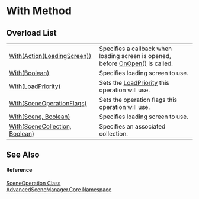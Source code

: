 # With Method


## Overload List
<table>
<tr>
<td><a href="M_AdvancedSceneManager_Core_SceneOperation_With_4">With(Action(LoadingScreen))</a></td>
<td>Specifies a callback when loading screen is opened, before <a href="M_AdvancedSceneManager_Loading_LoadingScreen_OnOpen">OnOpen()</a> is called.</td></tr>
<tr>
<td><a href="M_AdvancedSceneManager_Core_SceneOperation_With_5">With(Boolean)</a></td>
<td>Specifies loading screen to use.</td></tr>
<tr>
<td><a href="M_AdvancedSceneManager_Core_SceneOperation_With_1">With(LoadPriority)</a></td>
<td>Sets the <a href="T_AdvancedSceneManager_Models_Enums_LoadPriority">LoadPriority</a> this operation will use.</td></tr>
<tr>
<td><a href="M_AdvancedSceneManager_Core_SceneOperation_With">With(SceneOperationFlags)</a></td>
<td>Sets the operation flags this operation will use.</td></tr>
<tr>
<td><a href="M_AdvancedSceneManager_Core_SceneOperation_With_2">With(Scene, Boolean)</a></td>
<td>Specifies loading screen to use.</td></tr>
<tr>
<td><a href="M_AdvancedSceneManager_Core_SceneOperation_With_3">With(SceneCollection, Boolean)</a></td>
<td>Specifies an associated collection.</td></tr>
</table>

## See Also


#### Reference
<a href="T_AdvancedSceneManager_Core_SceneOperation">SceneOperation Class</a>  
<a href="N_AdvancedSceneManager_Core">AdvancedSceneManager.Core Namespace</a>  
